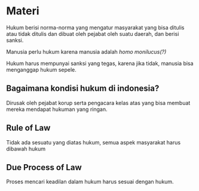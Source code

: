 # Materi
Hukum berisi norma-norma yang mengatur masyarakat yang bisa ditulis atau tidak ditulis dan dibuat oleh pejabat oleh suatu daerah, dan berisi sanksi.

Manusia perlu hukum karena manusia adalah _homo monilucus(?)_

Hukum harus mempunyai sanksi yang tegas, karena jika tidak, manusia bisa menganggap hukum sepele.

## Bagaimana kondisi hukum di indonesia?
Dirusak oleh pejabat korup serta pengacara kelas atas yang bisa membuat mereka mendapat hukuman yang ringan.

## Rule of Law
Tidak ada sesuatu yang diatas hukum, semua aspek masyarakat harus dibawah hukum

## Due Process of Law
Proses mencari keadilan dalam hukum harus sesuai dengan hukum.
